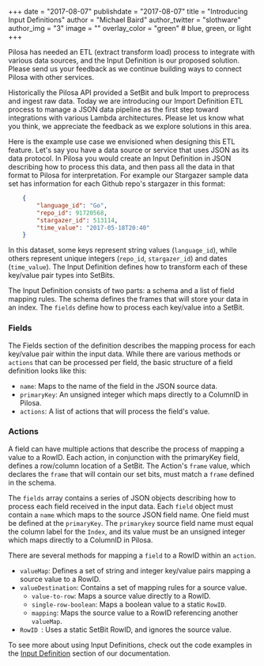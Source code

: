 +++
date = "2017-08-07"
publishdate = "2017-08-07"
title = "Introducing Input Definitions"
author = "Michael Baird"
author_twitter = "slothware"
author_img = "3"
image = ""
overlay_color = "green" # blue, green, or light
+++

Pilosa has needed an ETL (extract transform load) process to integrate with various data sources, and the Input Definition is our proposed solution. Please send us your feedback as we continue building ways to connect Pilosa with other services.

<!--more-->

Historically the Pilosa API provided a SetBit and bulk Import to preprocess and ingest raw data. Today we are introducing our Import Definition ETL process to manage a JSON data pipeline as the first step toward integrations with various Lambda architectures. Please let us know what you think, we appreciate the feedback as we explore solutions in this area.

Here is the example use case we envisioned when designing this ETL feature. Let's say you have a data source or service that uses JSON as its data protocol. In Pilosa you would create an Input Definition in JSON describing how to process this data, and then pass all the data in that format to Pilosa for interpretation. For example our Stargazer sample data set has information for each Github repo's stargazer in this format:
```json
    {
        "language_id": "Go", 
        "repo_id": 91720568, 
        "stargazer_id": 513114,
        "time_value": "2017-05-18T20:40"
    }
```

In this dataset, some keys represent string values (`language_id`), while others represent unique integers (`repo_id`, `stargazer_id`) and dates (`time_value`). The Input Definition defines how to transform each of these key/value pair types into SetBits.

The Input Definition consists of two parts: a schema and a list of field mapping rules. The schema defines the frames that will store your data in an index. The `fields` define how to process each key/value into a SetBit.

### Fields
The Fields section of the definition describes the mapping process for each key/value pair within the input data. While there are various methods or `actions` that can be processed per field, the basic structure of a field definition looks like this:

- `name`: Maps to the name of the field in the JSON source data.
- `primaryKey`: An unsigned integer which maps directly to a ColumnID in Pilosa.
- `actions`: A list of actions that will process the field's value.

### Actions
A field can have multiple actions that describe the process of mapping a value to a RowID. Each action, in conjunction with the primaryKey field, defines a row/column location of a SetBit. The Action's `frame` value, which declares the `frame` that will contain our set bits, must match a `frame` defined in the schema.

The `fields` array contains a series of JSON objects describing how to process each field received in the input data. Each `field` object must contain a `name` which maps to the source JSON field name. One field must be defined at the `primaryKey`. The `primarykey` source field name must equal the column label for the `Index`, and its value must be an unsigned integer which maps directly to a ColumnID in Pilosa.

There are several methods for mapping a `field` to a RowID within an `action`.

- `valueMap`: Defines a set of string and integer key/value pairs mapping a source value to a RowID.
- `valueDestination`: Contains a set of mapping rules for a source value.
    - `value-to-row`: Maps a source value directly to a RowID.
    - `single-row-boolean`: Maps a boolean value to a static `RowID`.
    - `mapping`: Maps the source value to a RowID referencing another `valueMap`.
- `RowID `: Uses a static SetBit RowID, and ignores the source value.


To see more about using Input Definitions, check out the code examples in the [Input Definition](https://www.pilosa.com/docs/input-definition/) section of our documentation.
